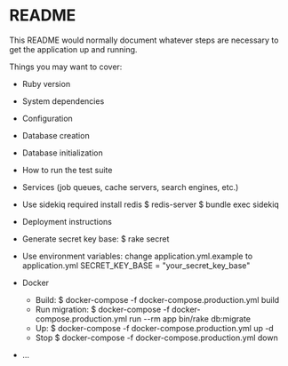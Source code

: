 # README

This README would normally document whatever steps are necessary to get the
application up and running.

Things you may want to cover:

* Ruby version

* System dependencies

* Configuration

* Database creation

* Database initialization

* How to run the test suite

* Services (job queues, cache servers, search engines, etc.)

* Use sidekiq
  required install redis
  $ redis-server
  $ bundle exec sidekiq
* Deployment instructions

* Generate secret key base:
  $ rake secret

* Use environment variables:
  change application.yml.example to application.yml
  SECRET_KEY_BASE = "your_secret_key_base"

* Docker 
  - Build:
    $ docker-compose -f docker-compose.production.yml build
  - Run migration:
    $ docker-compose -f docker-compose.production.yml run --rm app bin/rake db:migrate
  - Up:
    $ docker-compose -f docker-compose.production.yml up -d 
  - Stop
    $ docker-compose -f docker-compose.production.yml down
    
* ...
